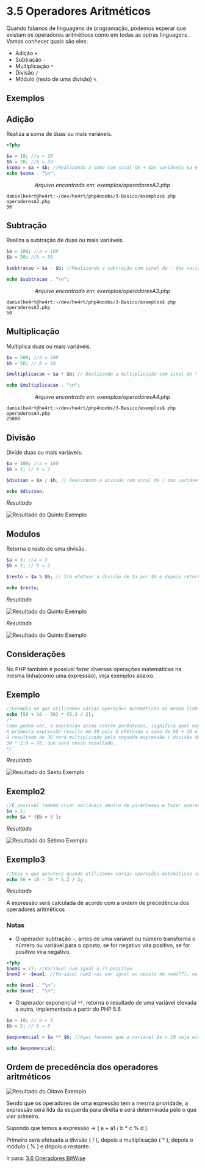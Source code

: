 # 3.5 Operadores Aritméticos

Quando falamos de linguagens de programação, podemos esperar que existam os operadores aritméticos como em todas as outras linguagens. Vamos conhecer quais são eles:

- Adição `+`
- Subtração `-`
- Multiplicação `*`
- Divisão `/`
- Módulo (resto de uma divisão) `%`

## Exemplos

## Adição
Realiza a soma de duas ou mais variáveis.

```php
<?php

$a = 10; //a = 10
$b = 20; //b = 20
$soma = $a + $b; //Realizando a soma com sinal de + das variáveis $a e $b
echo $soma . "\n";
```

<p align="center"><i>Arquivo encontrado em: exemplos/operadoresA2.php</i></p>

```console
danielhe4rt@he4rt:~/dev/he4rt/php4noobs/3-Basico/exemplos$ php operadoresA2.php
30
```

## Subtração
Realiza a subtração de duas ou mais variáveis.

```php
$a = 100; //a = 100
$b = 50; //b = 50

$subtracao = $a - $b; //Realizando a subtração com sinal de - das variáveis $a e $b

echo $subtracao . "\n";

```

<p align="center"><i>Arquivo encontrado em: exemplos/operadoresA3.php</i></p>

```console
danielhe4rt@he4rt:~/dev/he4rt/php4noobs/3-Basico/exemplos$ php operadoresA3.php
50
```

## Multiplicação
Multiplica duas ou mais variáveis.

```php
$a = 500; //a = 500
$b = 50; // b = 50

$multiplicacao = $a * $b; // Realizando a multiplicação com sinal de * das variáveis $a e $b

echo $multiplicacao . "\n";

```

<p align="center"><i>Arquivo encontrado em: exemplos/operadoresA4.php</i></p>

```console
danielhe4rt@he4rt:~/dev/he4rt/php4noobs/3-Basico/exemplos$ php operadoresA4.php
25000
```

## Divisão
Divide duas ou mais variáveis.

```php
$a = 100; //a = 100
$b = 2; // b = 2

$divisao = $a / $b; // Realizando a divisão com sinal de / das variáveis $a e $b

echo $divisao;

```

_Resultado_

![Resultado do Quinto Exemplo](https://i.imgur.com/NFIjLcW.png)

## Modulos
Retorna o resto de uma divisão.

```php
$a = 3; //a = 3
$b = 2; // b = 2

$resto = $a % $b; // Irá efetuar a divisão de $a por $b e depois retornar o resto da divisão

echo $resto;

```

_Resultado_

![Resultado do Quinto Exemplo](https://i.imgur.com/TBtUD1x.png)

_Resultado_

![Resultado do Quinto Exemplo](https://i.imgur.com/3i83LR3.png)

## Considerações

<p>No PHP também é possível fazer diversas operações matemáticas na mesma linha(como uma expressão), veja exemplos abaixo.</p>

## Exemplo

```php
//Exemplo em que utilizamos várias operações matemáticas na mesma linha
echo (50 + 10 - 30) * (5.2 / 2);
/*
Como podem ver, a expressão acima contém parênteses, significa qual expressão será executada primeiro.
A primeira expressão resulta em 30 pois é efetuada a soma de 50 + 10 e depois a subtração de - 30.
O resultado de 30 será multiplicado pela segunda expressão ( divisão de 5.2 / 2 ) que é igual a (2.6).
30 * 2.6 = 78, que será nosso resultado.
*/
```

_Resultado_

![Resultado do Sexto Exemplo](https://i.imgur.com/SGW4rSH.png)

## Exemplo2

```php
//É possivel também criar variáveis dentro de parênteses e fazer operações com a mesma.
$a = 2;
echo $a * ($b = 3 );
```

_Resultado_

![Resultado do Sétimo Exemplo](https://i.imgur.com/rn8oTN7.png)

## Exemplo3

```php
//Veja o que acontece quando utilizamos varias operações matemáticas sem parênteses:
echo 50 + 10 - 30 * 5.2 / 2;

```

_Resultado_

<p>A expressão será calculada de acordo com a ordem de precedência dos operadores aritméticos</p>

### Notas

* O operador subtração `-`, antes de uma varíavel ou número transforma o número ou variável para o oposto, se for negativo vira positivo, se for positivo vira negativo.
```php
<?php
$num1 = 77; //Variável num igual a 77 positivo
$num2 = -$num1; //Variável num2 vai ser igual ao oposto de num(77), ou seja, 77 negativo

echo $num1 . "\n";
echo $num2 . "\n";

```

* O operador exponencial `**`, retorna o resultado de uma variável elevada a outra, implementada a partir do PHP 5.6.
```php
$a = 10; // a = 5
$b = 2; // b = 5

$exponencial = $a ** $b; //Aqui fazemos que a variável $a = 10 seja elevada a $b = 2, ou seja, 10x10 = 100

echo $exponencial;

```

## Ordem de precedência dos operadores aritméticos

![Resultado do Oitavo Exemplo](https://i.imgur.com/S8RXKIc.png)

Sendo que os operadores de uma expressão tem a mesma prioridade, a expressão será lida da esquerda para direita e será determinada pelo o que vier primeiro.

Supondo que temos a expressão -> ( a + a1 / b \* c % d ).

Primeiro será efetuada a divisão ( / ), depois a multiplicação ( \* ), depois o módulo ( % ) e depois o restante.

Ir para: [3.6 Operadores BitWise](6-Operadores-bitwise.md)
